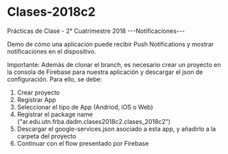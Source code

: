 # Clases-2018c2
Prácticas de Clase - 2° Cuatrimestre 2018
---Notificaciones---

Demo de cómo una aplicación puede recibir Push Notifications y mostrar notificaciones en el dispositivo.

Importante: Además de clonar el branch, es necesario crear un proyecto en la consola de Firebase para nuestra aplicación y descargar el json de configuración. Para ello, se debe:
1) Crear proyecto
2) Registrar App
3) Seleccionar el tipo de App (Andriod, iOS o Web)
4) Registrar el package name ("ar.edu.utn.frba.dadm.clases2018c2.clases_2018c2")
5) Descargar el google-services.json asociado a esta app, y añadirlo a la carpeta del proyecto
6) Continuar con el flow presentado por Firebase
